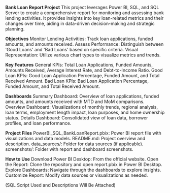 **Bank Loan Report Project**
This project leverages Power BI, SQL, and SQL Server to create a comprehensive report for monitoring and assessing bank lending activities. It provides insights into key loan-related metrics and their changes over time, aiding in data-driven decision-making and strategic planning.

**Objectives**
Monitor Lending Activities: Track loan applications, funded amounts, and amounts received.
Assess Performance: Distinguish between 'Good Loans' and 'Bad Loans' based on specific criteria.
Visual Representation: Utilize various chart types to visualize metrics and trends.

**Key Features**
General KPIs: Total Loan Applications, Funded Amounts, Amounts Received, Average Interest Rate, and Debt-to-Income Ratio.
Good Loan KPIs: Good Loan Application Percentage, Funded Amount, and Total Received Amount.
Bad Loan KPIs: Bad Loan Application Percentage, Funded Amount, and Total Received Amount.

**Dashboards**
Summary Dashboard: Overview of loan applications, funded amounts, and amounts received with MTD and MoM comparisons.
Overview Dashboard: Visualizations of monthly trends, regional analysis, loan terms, employment length impact, loan purposes, and home ownership status.
Details Dashboard: Consolidated view of loan data, borrower profiles, and loan performance.

**Project Files**
PowerBI_SQL_BankLoanReport.pbix: Power BI report file with visualizations and data models.
README.md: Project overview and description.
data_sources/: Folder for data sources (if applicable).
screenshots/: Folder with report and dashboard screenshots.

**How to Use**
Download Power BI Desktop: From the official website.
Open the Report: Clone the repository and open report.pbix in Power BI Desktop.
Explore Dashboards: Navigate through the dashboards to explore insights.
Customize Report: Modify data sources or visualizations as needed.


(SQL Script Used and Descriptions Will Be Attached)
